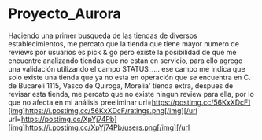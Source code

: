 ﻿# Proyecto_Aurora
Haciendo una primer busqueda de las tiendas de diversos establecimientos, me percato que la tienda que tiene mayor numero de reviews por usuarios es pick & go
pero existe la posibilidad de que me encuentre analizando tiendas que no estan en servicio, para ello agrego una validación
utilizando el campo STATUS_.... ese campo me indica que solo existe una tienda que ya no esta en operación que se encuentra en 
C. de Bucareli 1115, Vasco de Quiroga, Morelia' tienda extra,  despues de revisar esta tienda, me percato que no existe ningun review
para ella, por lo que no afecta en mi análisis preeliminar
url=https://postimg.cc/56KxXDcF][img]https://i.postimg.cc/56KxXDcF/ratings.png[/img][/url
url=https://postimg.cc/XpYj74Pb][img]https://i.postimg.cc/XpYj74Pb/users.png[/img][/url
